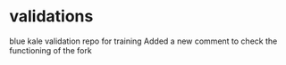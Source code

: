 # validations
blue kale validation repo for training
Added a new comment to check the functioning of the fork
